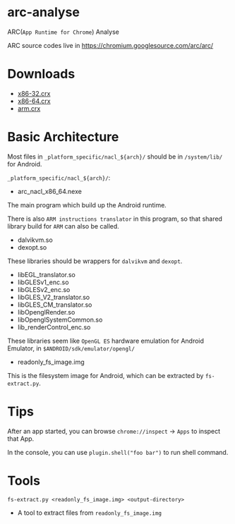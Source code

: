arc-analyse
===========

ARC(`App Runtime for Chrome`) Analyse

ARC source codes live in https://chromium.googlesource.com/arc/arc/

Downloads
=========

* [x86-32.crx](https://clients2.google.com/service/update2/crx?response=redirect&nacl_arch=x86-32&prodversion=39&x=id%3Dmfaihdlpglflfgpfjcifdjdjcckigekc%26uc)
* [x86-64.crx](https://clients2.google.com/service/update2/crx?response=redirect&nacl_arch=x86-64&prodversion=39&x=id%3Dmfaihdlpglflfgpfjcifdjdjcckigekc%26uc)
* [arm.crx](https://clients2.google.com/service/update2/crx?response=redirect&nacl_arch=arm&prodversion=39&x=id%3Dmfaihdlpglflfgpfjcifdjdjcckigekc%26uc)

Basic Architecture 
==================

Most files in `_platform_specific/nacl_${arch}/` should be in `/system/lib/` for Android.

`_platform_specific/nacl_${arch}/`:

* arc_nacl_x86_64.nexe

The main program which build up the Android runtime.

There is also `ARM instructions translator` in this program, so that shared library build for `ARM` can also be called.

* dalvikvm.so
* dexopt.so

These libraries should be wrappers for `dalvikvm` and `dexopt`.

* libEGL_translator.so
* libGLESv1_enc.so
* libGLESv2_enc.so
* libGLES_V2_translator.so
* libGLES_CM_translator.so
* libOpenglRender.so
* libOpenglSystemCommon.so
* lib_renderControl_enc.so

These libraries seem like `OpenGL ES` hardware emulation for Android Emulator, in `$ANDROID/sdk/emulator/opengl/`

* readonly_fs_image.img

This is the filesystem image for Android, which can be extracted by `fs-extract.py`.

Tips
====

After an app started, you can browse `chrome://inspect` -> `Apps` to inspect that App.

In the console, you can use `plugin.shell("foo bar")` to run shell command.


Tools
=====

`fs-extract.py <readonly_fs_image.img> <output-directory>`

* A tool to extract files from `readonly_fs_image.img`


